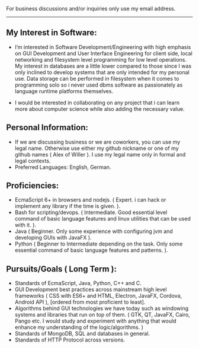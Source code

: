 For business discussions and/or inquiries only use my email address.
__________________


## My Interest in Software:
  
  * I’m interested in Software Development/Engineering with high emphasis on GUI Development and User Interface Engineering for client side, local networking and filesystem level programming for low level operations. 
  My interest in databases are a little lower compared to those since I was only inclined to develop systems that are only intended for my personal use. Data storage can be performed in filesystem when it comes to programming solo so i never used dbms software as passionately as language runtime platforms themselves. 
  
  * I would be interested in collaborating on any project that i can learn more about computer science while also adding the necessary value.
  

  
## Personal Information: 
 * If we are discussing business or we are coworkers, 
  you can use my legal name. Otherwise use either my 
  github nickname or one of my github names ( Alex of Willer ). 
  I use my legal name only in formal and legal contexts.
 * Preferred Languages: English, German.

  
## Proficiencies: 
* EcmaScript 6+ in browsers and nodejs. ( Expert. i can hack or implement any library if the time is given. ).
* Bash for scripting/devops. ( Intermediate. Good essential level command of basic language features and linux utilities that can be used with it. ).
* Java ( Beginner. Only some experience with configuring jvm and developing GUIs with JavaFX ).
* Python ( Beginner to Intermediate depending on the task. Only some essential command of basic language features and patterns. ).


## Pursuits/Goals ( Long Term ): 
* Standards of EcmaScript, Java, Python, C++ and C.
* GUI Development best practices across mainstream high level frameworks ( CSS with ES6+ and HTML, Electron, JavaFX, Cordova, Android API ), [ordered from most proficient to least].
* Algorithms behind GUI technologies we have today such as windowing systems and libraries that run on top of them. ( GTK, QT, JavaFX, Cairo, Pango etc. I would study and experiment with anything that would enhance my understanding of the logic/algorithms. )
* Standards of MongoDB, SQL and databases in general.
* Standards of HTTP Protocol across versions.




<!---
RareByteStream/RareByteStream is a ✨ special ✨ repository because its `README.md` (this file) appears on your GitHub profile.
You can click the Preview link to take a look at your changes.
--->
